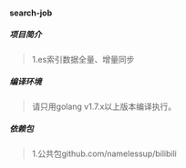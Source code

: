 #### search-job

##### 项目简介
> 1.es索引数据全量、增量同步

##### 编译环境
> 请只用golang v1.7.x以上版本编译执行。  

##### 依赖包
> 1.公共包github.com/namelessup/bilibili  
